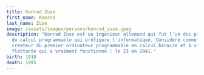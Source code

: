 ```yaml
---
title: Konrad Zuse
first_name: Konrad
last_name: Zuse
image: /assets/images/persons/konrad_zuse.jpeg
description: "Konrad Zuse est un ingénieur allemand qui fut l'un des pionniers
  du calcul programmable qui préfigure l'informatique. Considéré comme le
  créateur du premier ordinateur programmable en calcul binaire et à virgule
  flottante qui a vraiment fonctionné : le Z3 en 1941."
birth: 1910
death: 1995
---
```

